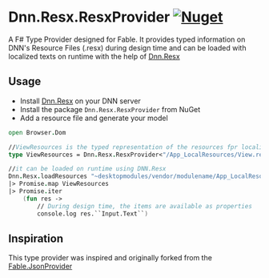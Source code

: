 # Dnn.Resx.ResxProvider [![Nuget](https://img.shields.io/nuget/v/Dnn.Resx.ResxProvider?style=flat-square)](https://www.nuget.org/packages/Dnn.Resx.ResxProvider/)

A F# Type Provider designed for Fable. It provides typed information on DNN's Resource Files (.resx) during design time and can be loaded with localized texts on runtime with the help of [Dnn.Resx](https://github.com/DnnFable/Dnn.Resx)

## Usage
* Install [Dnn.Resx](https://github.com/DnnFable/) on your DNN server
* Install the package `Dnn.Resx.ResxProvider` from NuGet
* Add a resource file and generate your model


```fsharp
open Browser.Dom

//ViewResources is the typed representation of the resources fpr localization
type ViewResources = Dnn.Resx.ResxProvider<"/App_LocalResources/View.resx">

//it can be loaded on runtime using DNN.Resx
Dnn.Resx.loadResources "~desktopmodules/vendor/modulename/App_LocalResources/View.resx"
|> Promise.map ViewResources
|> Promise.iter
    (fun res ->
        // During design time, the items are available as properties
        console.log res.``Input.Text``)
```

## Inspiration
This type provider was inspired and originally forked from the  [Fable.JsonProvider](https://github.com/fable-compiler/Fable.JsonProvider)